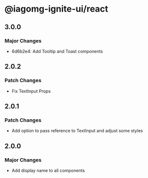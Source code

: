 # @iagomg-ignite-ui/react

## 3.0.0

### Major Changes

- 6d6b2e4: Add Tooltip and Toast components

## 2.0.2

### Patch Changes

- Fix TextInput Props

## 2.0.1

### Patch Changes

- Add option to pass reference to TextInput and adjust some styles

## 2.0.0

### Major Changes

- Add display name to all components
